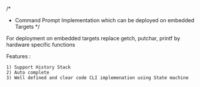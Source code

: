 /*
 *	Command Prompt Implementation which can be deployed on embedded Targets
 */

 For deployment on embedded targets replace getch, putchar, printf by hardware specific functions

 Features :

 	1) Support History Stack
 	2) Auto complete
 	3) Well defined and clear code CLI implemenation using State machine
